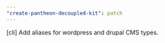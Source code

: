 ```yaml
---
"create-pantheon-decoupled-kit": patch
---
```


[cli] Add aliases for wordpress and drupal CMS types.
